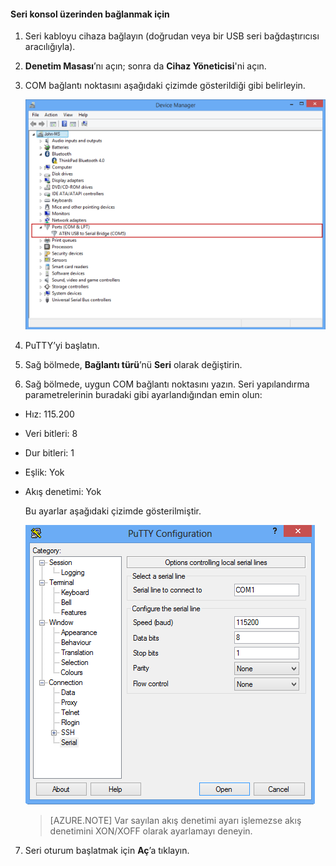 <!--author=SharS last changed: 9/17/15-->

#### Seri konsol üzerinden bağlanmak için

1. Seri kabloyu cihaza bağlayın (doğrudan veya bir USB seri bağdaştırıcısı aracılığıyla).

2. **Denetim Masası**’nı açın; sonra da **Cihaz Yöneticisi**'ni açın.

3. COM bağlantı noktasını aşağıdaki çizimde gösterildiği gibi belirleyin.

     ![Seri konsol üzerinden bağlanma](./media/storsimple-use-putty/HCS_ConnectingDeviceS-include.png)

4. PuTTY’yi başlatın. 

5. Sağ bölmede, **Bağlantı türü**’nü **Seri** olarak değiştirin.

6. Sağ bölmede, uygun COM bağlantı noktasını yazın. Seri yapılandırma parametrelerinin buradaki gibi ayarlandığından emin olun:
  - Hız: 115.200
  - Veri bitleri: 8
  - Dur bitleri: 1
  - Eşlik: Yok
  - Akış denetimi: Yok

    Bu ayarlar aşağıdaki çizimde gösterilmiştir.

     ![PuTTY ayarları](./media/storsimple-use-putty/HCS_PuttyConfig-include.png) 

    > [AZURE.NOTE] Var sayılan akış denetimi ayarı işlemezse akış denetimini XON/XOFF olarak ayarlamayı deneyin.

7. Seri oturum başlatmak için **Aç**’a tıklayın.
 


<!--HONumber=Jun16_HO2-->


